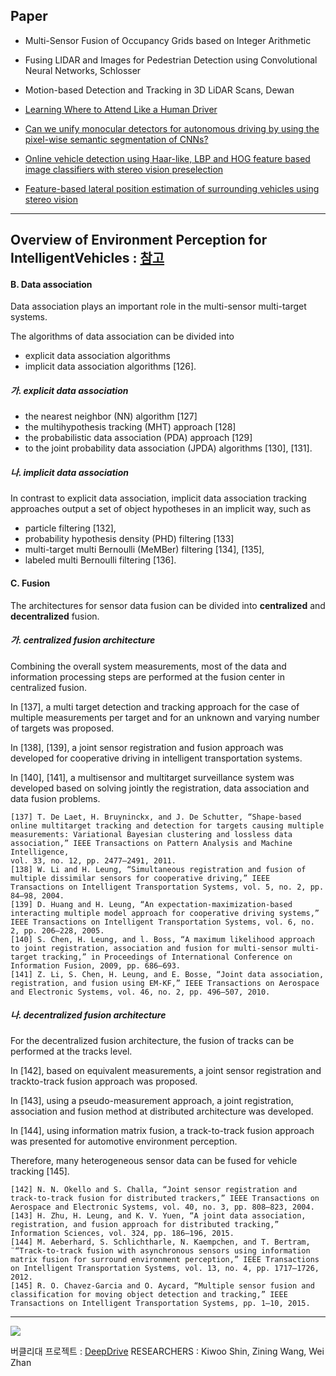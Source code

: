 ## Paper 

- Multi-Sensor Fusion of Occupancy Grids based on Integer Arithmetic

- Fusing LIDAR and Images for Pedestrian Detection using Convolutional Neural Networks, Schlosser

- Motion-based Detection and Tracking in 3D LiDAR Scans, Dewan

- [Learning Where to Attend Like a Human Driver](http://ieeexplore.ieee.org/document/7995833/)

- [Can we unify monocular detectors for autonomous driving
by using the pixel-wise semantic segmentation of CNNs?](https://arxiv.org/pdf/1607.00971.pdf)

- [Online vehicle detection using Haar-like, LBP and HOG feature based image classifiers with stereo vision preselection](http://ieeexplore.ieee.org/abstract/document/7995810/)

- [Feature-based lateral position estimation of surrounding vehicles using stereo vision](http://ieeexplore.ieee.org/document/7995811/)



---

## Overview of Environment Perception for IntelligentVehicles : [참고](http://eprints.whiterose.ac.uk/111149/1/Overview_paper_IEEE_ITS_2017.pdf)

#### B. Data association

Data association plays an important role in the multi-sensor multi-target systems. 

The algorithms of data association can be divided into 
- explicit data association algorithms 
- implicit data association algorithms [126].

##### 가. explicit data association

- the nearest neighbor (NN) algorithm [127]
- the multihypothesis tracking (MHT) approach [128]
- the probabilistic data association (PDA) approach [129]
- to the joint probability data association (JPDA) algorithms [130], [131]. 

##### 나. implicit data association

In contrast to explicit data association, implicit data association tracking approaches output a set of object hypotheses in an implicit way, such as 
- particle filtering [132], 
- probability hypothesis density (PHD) filtering [133]
- multi-target multi Bernoulli (MeMBer) filtering [134], [135], 
- labeled multi Bernoulli filtering [136].

#### C. Fusion 

The architectures for sensor data fusion can be divided into **centralized** and **decentralized** fusion. 

##### 가. centralized fusion architecture

Combining the overall system measurements, most of the data and information processing steps are performed at the fusion center in centralized fusion. 

In [137], a multi target detection and tracking approach for the case of multiple measurements per target and for an unknown and varying number of targets was proposed. 

In [138], [139], a joint sensor registration and fusion approach was developed for cooperative driving in intelligent transportation systems. 

In [140], [141], a multisensor and multitarget surveillance system was developed based on solving jointly the registration, data association and data fusion problems.

```
[137] T. De Laet, H. Bruyninckx, and J. De Schutter, “Shape-based online multitarget tracking and detection for targets causing multiple measurements: Variational Bayesian clustering and lossless data association,” IEEE Transactions on Pattern Analysis and Machine Intelligence,
vol. 33, no. 12, pp. 2477–2491, 2011.
[138] W. Li and H. Leung, “Simultaneous registration and fusion of multiple dissimilar sensors for cooperative driving,” IEEE Transactions on Intelligent Transportation Systems, vol. 5, no. 2, pp. 84–98, 2004.
[139] D. Huang and H. Leung, “An expectation-maximization-based interacting multiple model approach for cooperative driving systems,” IEEE Transactions on Intelligent Transportation Systems, vol. 6, no. 2, pp. 206–228, 2005.
[140] S. Chen, H. Leung, and l. Boss, “A maximum likelihood approach to joint registration, association and fusion for multi-sensor multi-target tracking,” in Proceedings of International Conference on Information Fusion, 2009, pp. 686–693.
[141] Z. Li, S. Chen, H. Leung, and E. Bosse, “Joint data association, registration, and fusion using EM-KF,” IEEE Transactions on Aerospace and Electronic Systems, vol. 46, no. 2, pp. 496–507, 2010.
```

##### 나. decentralized fusion architecture

For the decentralized fusion architecture, the fusion of tracks can be performed at the tracks level. 

In [142], based on equivalent measurements, a joint sensor registration and trackto-track
fusion approach was proposed. 

In [143], using a pseudo-measurement approach, a joint registration, association and fusion method at distributed architecture was developed.

In [144], using information matrix fusion, a track-to-track fusion approach was presented for automotive environment perception. 

Therefore, many heterogeneous sensor data can be fused for vehicle tracking [145].

```
[142] N. N. Okello and S. Challa, “Joint sensor registration and track-to-track fusion for distributed trackers,” IEEE Transactions on Aerospace and Electronic Systems, vol. 40, no. 3, pp. 808–823, 2004.
[143] H. Zhu, H. Leung, and K. V. Yuen, “A joint data association, registration, and fusion approach for distributed tracking,” Information Sciences, vol. 324, pp. 186–196, 2015.
[144] M. Aeberhard, S. Schlichtharle, N. Kaempchen, and T. Bertram, ¨“Track-to-track fusion with asynchronous sensors using information matrix fusion for surround environment perception,” IEEE Transactions on Intelligent Transportation Systems, vol. 13, no. 4, pp. 1717–1726,
2012.
[145] R. O. Chavez-Garcia and O. Aycard, “Multiple sensor fusion and classification for moving object detection and tracking,” IEEE Transactions on Intelligent Transportation Systems, pp. 1–10, 2015.
```

---
![](https://i.imgur.com/Nps3BBD.png)

버클리대 프로젝트 : [DeepDrive](https://deepdrive.berkeley.edu/project/3d-object-detection-based-lidar-and-camera-fusion)
RESEARCHERS : Kiwoo Shin, Zining Wang, Wei Zhan
